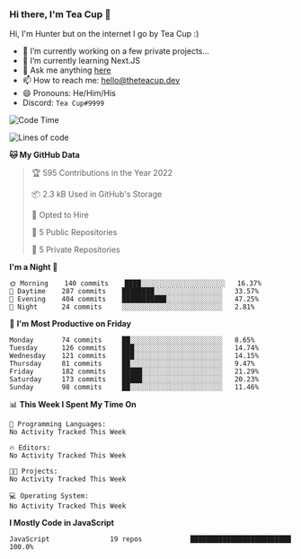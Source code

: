 ### Hi there, I'm Tea Cup 👋 

Hi, I'm Hunter but on the internet I go by Tea Cup :)

- 🔭 I’m currently working on a few private projects...
- 🌱 I’m currently learning Next.JS
- 💬 Ask me anything [here](https://github.com/TheTeaCup/TheTeaCup/issues)
- 📫 How to reach me: [hello@theteacup.dev](mailto:hello@theteacup.dev)
- 😄 Pronouns: He/Him/His
- Discord: `Tea Cup#9999`

<!--START_SECTION:waka-->
![Code Time](http://img.shields.io/badge/Code%20Time-181%20hrs%2052%20mins-blue)

![Lines of code](https://img.shields.io/badge/From%20Hello%20World%20I%27ve%20Written-70%20Thousand%20lines%20of%20code-blue)

**🐱 My GitHub Data** 

> 🏆 595 Contributions in the Year 2022
 > 
> 📦 2.3 kB Used in GitHub's Storage 
 > 
> 💼 Opted to Hire
 > 
> 📜 5 Public Repositories 
 > 
> 🔑 5 Private Repositories  
 > 
**I'm a Night 🦉** 

```text
🌞 Morning    140 commits    ████░░░░░░░░░░░░░░░░░░░░░   16.37% 
🌆 Daytime    287 commits    ████████░░░░░░░░░░░░░░░░░   33.57% 
🌃 Evening    404 commits    ███████████░░░░░░░░░░░░░░   47.25% 
🌙 Night      24 commits     ░░░░░░░░░░░░░░░░░░░░░░░░░   2.81%

```
📅 **I'm Most Productive on Friday** 

```text
Monday       74 commits     ██░░░░░░░░░░░░░░░░░░░░░░░   8.65% 
Tuesday      126 commits    ███░░░░░░░░░░░░░░░░░░░░░░   14.74% 
Wednesday    121 commits    ███░░░░░░░░░░░░░░░░░░░░░░   14.15% 
Thursday     81 commits     ██░░░░░░░░░░░░░░░░░░░░░░░   9.47% 
Friday       182 commits    █████░░░░░░░░░░░░░░░░░░░░   21.29% 
Saturday     173 commits    █████░░░░░░░░░░░░░░░░░░░░   20.23% 
Sunday       98 commits     ██░░░░░░░░░░░░░░░░░░░░░░░   11.46%

```


📊 **This Week I Spent My Time On** 

```text
💬 Programming Languages: 
No Activity Tracked This Week

🔥 Editors: 
No Activity Tracked This Week

🐱‍💻 Projects: 
No Activity Tracked This Week

💻 Operating System: 
No Activity Tracked This Week

```

**I Mostly Code in JavaScript** 

```text
JavaScript               19 repos            █████████████████████████   100.0%

```



<!--END_SECTION:waka-->
